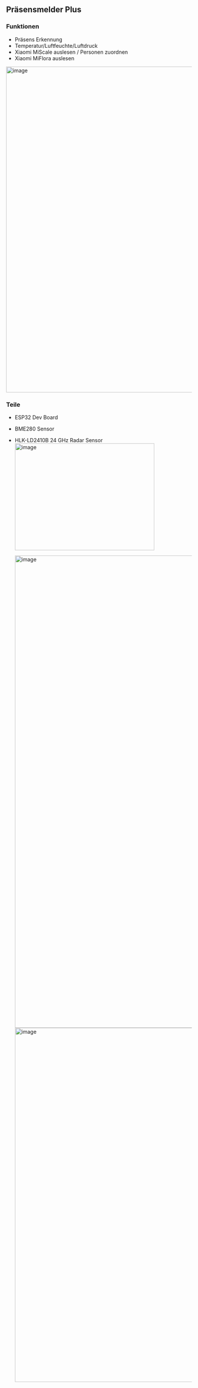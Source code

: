 ## Präsensmelder Plus

### Funktionen
- Präsens Erkennung
- Temperatur/Luftfeuchte/Luftdruck
- Xiaomi MiScale auslesen / Personen zuordnen
- Xiaomi MiFlora auslesen

<img width="1018" height="883" alt="image" src="https://github.com/user-attachments/assets/d4925cc6-ee70-41fd-b55c-3156bfb06a04" />

### Teile
- ESP32 Dev Board
- BME280 Sensor 
- HLK-LD2410B 24 GHz Radar Sensor
  <img width="378" height="290" alt="image" src="https://github.com/user-attachments/assets/4e157d37-bd69-4efe-927e-46c900f3523a" />

  <img width="960" height="1280" alt="image" src="https://github.com/user-attachments/assets/25fc5c59-cec5-4ce2-be57-2294376ad036" />

  <img width="1280" height="960" alt="image" src="https://github.com/user-attachments/assets/e1abba20-3285-418f-9fe8-6d533ec0d064" />


 
